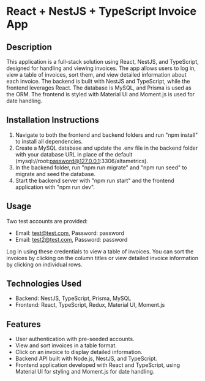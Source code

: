 # React + NestJS + TypeScript Invoice App

## Description

This application is a full-stack solution using React, NestJS, and TypeScript, designed for handling and viewing invoices. The app allows users to log in, view a table of invoices, sort them, and view detailed information about each invoice. The backend is built with NestJS and TypeScript, while the frontend leverages React. The database is MySQL, and Prisma is used as the ORM. The frontend is styled with Material UI and Moment.js is used for date handling.

## Installation Instructions

1. Navigate to both the frontend and backend folders and run "npm install" to install all dependencies.
2. Create a MySQL database and update the .env file in the backend folder with your database URL in place of the default (mysql://root:password@127.0.0.1:3306/altametrics).
3. In the backend folder, run "npm run migrate" and "npm run seed" to migrate and seed the database.
4. Start the backend server with "npm run start" and the frontend application with "npm run dev".

## Usage

Two test accounts are provided:

- Email: test@test.com, Password: password
- Email: test2@test.com, Password: password

Log in using these credentials to view a table of invoices. You can sort the invoices by clicking on the column titles or view detailed invoice information by clicking on individual rows.

## Technologies Used

- Backend: NestJS, TypeScript, Prisma, MySQL
- Frontend: React, TypeScript, Redux, Material UI, Moment.js

## Features

- User authentication with pre-seeded accounts.
- View and sort invoices in a table format.
- Click on an invoice to display detailed information.
- Backend API built with Node.js, NestJS, and TypeScript.
- Frontend application developed with React and TypeScript, using Material UI for styling and Moment.js for date handling.
